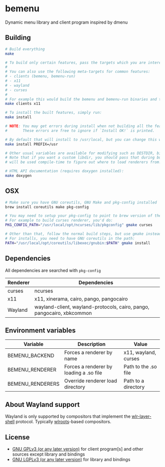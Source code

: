 bemenu
======

Dynamic menu library and client program inspired by dmenu

## Building

```sh
# Build everything
make

# To build only certain features, pass the targets which you are interested into
#
# You can also use the following meta-targets for common features:
# - clients (bemenu, bemenu-run)
# - x11
# - wayland
# - curses
#
# For example this would build the bemenu and bemenu-run binaries and the x11 renderer:
make clients x11

# To install the built features, simply run:
make install

# NOTE: You may get errors during install when not building all the features.
#       These errors are free to ignore if `Install OK!` is printed.

# By default that will install to /usr/local, but you can change this with PREFIX
make install PREFIX=/usr

# Other usual variables are available for modifying such as DESTDIR, bindir, libdir and mandir
# Note that if you want a custom libdir, you should pass that during build as well, since it
# will be used compile-time to figure out where to load renderers from!

# HTML API documentation (requires doxygen installed):
make doxygen
```

## OSX

```sh
# Make sure you have GNU coreutils, GNU Make and pkg-config installed
brew install coreutils make pkg-config

# You may need to setup your pkg-config to point to brew version of the libraries
# For example to build curses renderer, you'd do:
PKG_CONFIG_PATH="/usr/local/opt/ncurses/lib/pkgconfig" gmake curses

# Other than that, follow the normal build steps, but use gmake instead of make
# For installs, you need to have GNU coreutils in the path:
PATH="/usr/local/opt/coreutils/libexec/gnubin:$PATH" gmake install
```

## Dependencies

All dependencies are searched with `pkg-config`

| Renderer | Dependencies                                                           |
|----------|------------------------------------------------------------------------|
| curses   | ncurses                                                                |
| x11      | x11, xinerama, cairo, pango, pangocairo                                |
| Wayland  | wayland-client, wayland-protocols, cairo, pango, pangocairo, xbkcommon |

## Environment variables

| Variable         | Description                             | Value                |
|------------------|-----------------------------------------|----------------------|
| BEMENU_BACKEND   | Forces a renderer by name               | x11, wayland, curses |
| BEMENU_RENDERER  | Forces a renderer by loading a .so file | Path to the .so file |
| BEMENU_RENDERERS | Override renderer load directory        | Path to a directory  |

## About Wayland support

Wayland is only supported by compositors that implement the [wlr-layer-shell](https://github.com/swaywm/wlr-protocols/tree/master/unstable) protocol.
Typically [wlroots](https://github.com/swaywm/wlroots)-based compositors.

## License

* [GNU GPLv3 (or any later version)](LICENSE-CLIENT) for client program[s] and
  other sources except library and bindings
* [GNU LGPLv3 (or any later version)](LICENSE-LIB) for library and bindings
